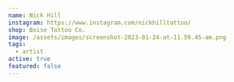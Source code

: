```yaml
---
name: Nick Hill
instagram: https://www.instagram.com/nickhilltattoo/
shop: Boise Tattoo Co.
image: /assets/images/screenshot-2023-01-24-at-11.59.45-am.png
tags:
  - artist
active: true
featured: false
---
```

